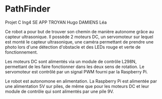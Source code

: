 # PathFinder

Projet C Ing4 SE APP
TROYAN Hugo
DAMIENS Léa


Ce robot a pour but de trouver son chemin de manière autonome grâce au capteur ultrasonique. Il possède 2 moteurs DC, un servomoteur sur lequel est monté le capteur ultrasonique, une caméra permettant de prendre une photo lors d'une détection d'obstacle et des LEDs rouge et verte de fonctionnement.

Les moteurs DC sont alimentés via un module de contrôle L298N, permettant de les faire fonctionner dans les deux sens de rotation.
Le servomoteur est contrôlé par un signal PWM fourni par la Raspberry Pi.

Le robot est autonomone en alimentation. La Raspberry Pi est alimentée par une alimentation 5V sur piles, de même que pour les moteurs DC et leur module de contrôle qui sont alimentés par une pile 9V.
